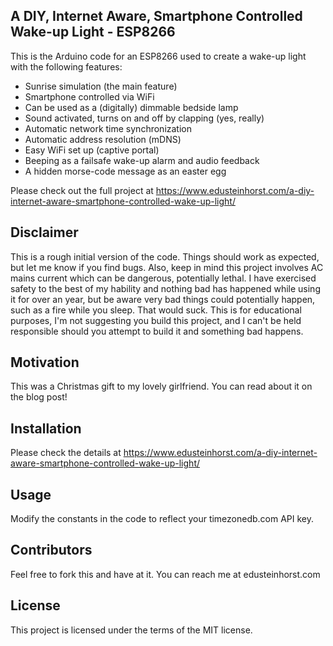 ## A DIY, Internet Aware, Smartphone Controlled Wake-up Light - ESP8266

This is the Arduino code for an ESP8266 used to create a wake-up light with the following features:

* Sunrise simulation (the main feature)
* Smartphone controlled via WiFi
* Can be used as a (digitally) dimmable bedside lamp
* Sound activated, turns on and off by clapping (yes, really)
* Automatic network time synchronization
* Automatic address resolution (mDNS)
* Easy WiFi set up (captive portal)
* Beeping as a failsafe wake-up alarm and audio feedback
* A hidden morse-code message as an easter egg 
	
Please check out the full project at https://www.edusteinhorst.com/a-diy-internet-aware-smartphone-controlled-wake-up-light/

## Disclaimer

This is a rough initial version of the code. Things should work as expected, but let me know if you find bugs. Also, keep in mind this project involves AC mains current which can be dangerous, potentially lethal. I have exercised safety to the best of my hability and nothing bad has happened while using it for over an year, but be aware very bad things could potentially happen, such as a fire while you sleep. That would suck. This is for educational purposes, I'm not suggesting you build this project, and I can't be held responsible should you attempt to build it and something bad happens. 

## Motivation

This was a Christmas gift to my lovely girlfriend. You can read about it on the blog post!

## Installation

Please check the details at https://www.edusteinhorst.com/a-diy-internet-aware-smartphone-controlled-wake-up-light/

## Usage

Modify the constants in the code to reflect your timezonedb.com API key.

## Contributors

Feel free to fork this and have at it. You can reach me at edusteinhorst.com

## License

This project is licensed under the terms of the MIT license.